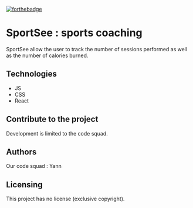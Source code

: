 [![forthebadge](https://forthebadge.com/images/badges/made-with-javascript.svg)](https://forthebadge.com)

# SportSee : sports coaching

SportSee allow the user to track the number of sessions performed as well as the number of calories burned.

## Technologies

- JS
- CSS
- React

## Contribute to the project

Development is limited to the code squad.

## Authors

Our code squad : Yann

## Licensing

This project has no license (exclusive copyright).
